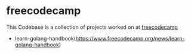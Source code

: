 # freecodecamp

This Codebase is a collection of projects worked on at [freecodecamp](https://www.freecodecamp.org/)

- learn-golang-handbook(https://www.freecodecamp.org/news/learn-golang-handbook)
